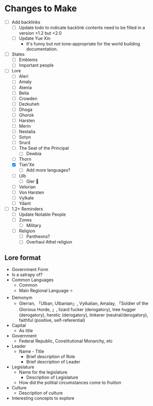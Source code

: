 # Changes to Make

- [ ] Add backlinks
	- [ ] Update todo to indicate backlink contents need to be filled in a version >1.2 but <2.0
	- [ ] Update Yue Xin
		- It's funny but not tone-appropriate for the world building documentation.

- [ ] States
	- [ ] Emblems
	- [ ] Important people

- [ ] Lore
	- [ ] Aleri
	- [ ] Amaly
	- [ ] Atenia
	- [ ] Belia
	- [ ] Crowden
	- [ ] Dezkuheh
	- [ ] Dhoga
	- [ ] Ghorok
	- [ ] Harsten
	- [ ] Merin
	- [ ] Nestalia
	- [ ] Sotyn
	- [ ] Srurd
	- [ ] The Seat of the Principal
		- [ ] Dewbia
	- [ ] Thorn
	- [x] Tian'Xe
		- [ ] Add more languages?
	- [ ] Ulb
		- [ ] Gler 🚧
	- [ ] Velorian
	- [ ] Von Harsten
	- [ ] Vylkale
	- [ ] Ydarit

- [ ] 1.2+ Reminders
	- [ ] Update Notable People
	- [ ] Zones
		- [ ] Military
	- [ ] Religion
		- [ ] Pantheons?
		- [ ] Overhaul Athel religion

## Lore format
- Government Form
- Is a satrapy of?
- Common Languages
	- Common
	- Main Regional Language ⭐
- Demonym
	- Glerran, 「Ulban, Ulbanian」, Vylkalian, Amalay, 「Soldier of the Glorious Horde, 」, lizard fucker (derogatory), tree hugger (derogatory), heretic (derogatory), tinkerer (neutral/derogatory), faithful (positive, self-referential)
- Capital
	- As title
- Government
	- Federal Republic, Constitutional Monarchy, etc
- Leader
	- Name - Title
		- Brief description of Role
		- Brief description of Leader
- Legislature
	- Name for the legislature
		- Description of Legislature
	- How did the politial circumstances come to fruition
- Culture
	- Description of culture
- Interesting concepts to explore